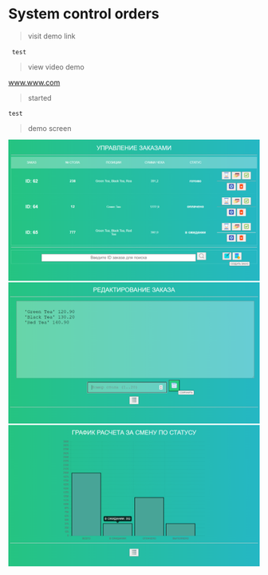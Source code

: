 # System control orders

> visit demo link

` test`

> view video demo

www.www.com

> started

```
test
```

> demo screen

![alt text](/demo_screen/im1.png)
![alt text](/demo_screen/im2.png)
![alt text](/demo_screen/im3.png)
